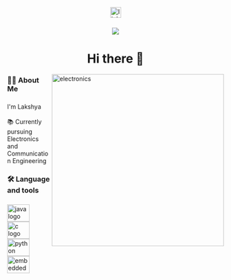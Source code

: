 
<div align="center">
  <a href="https://www.linkedin.com/in/lakshya-494a8a246/" target="_blank">
    <img src="https://img.shields.io/static/v1?message=LinkedIn&logo=linkedin&label=&color=0077B5&logoColor=white&labelColor=&style=for-the-badge" height="25" alt="linkedin logo"  />
  </a>
</div>

###

<div align="center">
  <img src="https://visitor-badge.laobi.icu/badge?page_id=Lakshya-2002.Lakshya-2002&"  />
</div>

###

<h1 align="center">Hi there 👋</h1>
<img align="right" alt="electronics" width="400"src="https://tenor.com/view/mobile-soc-smartphone-soc-soc-smartphone-processor-gif-18391965.gif">

###

<h3 align="left">👩‍💻  About Me</h3>

###

<p align="left">I'm Lakshya <br><br>📚 Currently pursuing Electronics and Communication Engineering</p>

###

<h3 align="left">🛠 Language and tools</h3>

###

<div align="left">
  <img src="https://cdn.jsdelivr.net/gh/devicons/devicon/icons/java/java-original.svg" height="40" width="52" alt="java logo"  />
  <img src="https://cdn.jsdelivr.net/gh/devicons/devicon/icons/c/c-original.svg" height="40" width="52" alt="c logo"  />
  <img src="https://cdn.jsdelivr.net/gh/devicons/devicon/icons/python/python-original.svg" height="40" width="52" alt="python logo"  />
  <img src="https://cdn.jsdelivr.net/gh/devicons/devicon/icons/embeddedc/embeddedc-original.svg" height="40" width="52" alt="embeddedc logo"  />
</div>

###

<h3 align="left"></h3>

###

<div align="center">
</div>

###

